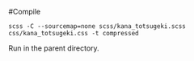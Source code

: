 #Compile

`scss -C --sourcemap=none scss/kana_totsugeki.scss css/kana_totsugeki.css -t compressed`

Run in the parent directory.
